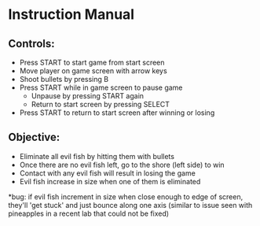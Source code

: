 # Instruction Manual
## Controls:
- Press START to start game from start screen
- Move player on game screen with arrow keys
- Shoot bullets by pressing B
- Press START while in game screen to pause game
    - Unpause by pressing START again
    - Return to start screen by pressing SELECT
- Press START to return to start screen after winning or losing
## Objective:
- Eliminate all evil fish by hitting them with bullets
- Once there are no evil fish left, go to the shore (left side) to win
- Contact with any evil fish will result in losing the game
- Evil fish increase in size when one of them is eliminated
        
*bug: if evil fish increment in size when close enough to edge of screen, they'll 'get stuck' and just bounce along one axis (similar to issue seen with pineapples in a recent lab that could not be fixed)